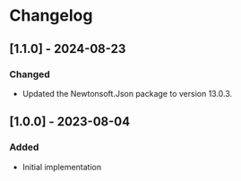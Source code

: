 # Changelog

## [1.1.0] - 2024-08-23
### Changed
- Updated the Newtonsoft.Json package to version 13.0.3.

## [1.0.0] - 2023-08-04
### Added
- Initial implementation